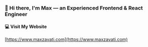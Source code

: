 ### 👋 Hi there, I'm Max — an Experienced Frontend & React Engineer

#### 💻 Visit My Website  
[https://www.maxzavati.com](https://www.maxzavati.com)

